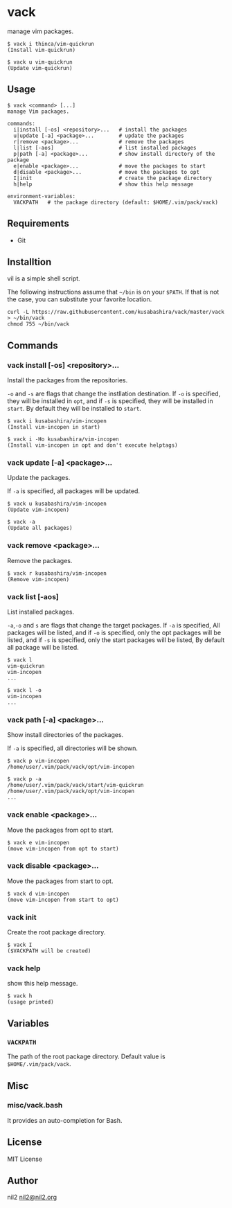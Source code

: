 vack
====

manage vim packages.

```
$ vack i thinca/vim-quickrun
(Install vim-quickrun)

$ vack u vim-quickrun
(Update vim-quickrun)
```

Usage
-----

```
$ vack <command> [...]
manage Vim packages.

commands:
  i|install [-os] <repository>...   # install the packages
  u|update [-a] <package>...        # update the packages
  r|remove <package>...             # remove the packages
  l|list [-aos]                     # list installed packages
  p|path [-a] <package>...          # show install directory of the package
  e|enable <package>...             # move the packages to start
  d|disable <package>...            # move the packages to opt
  I|init                            # create the package directory
  h|help                            # show this help message

environment-variables:
  VACKPATH   # the package directory (default: $HOME/.vim/pack/vack)
```

Requirements
------------

- Git

Installtion
-----------

vil is a simple shell script.

The following instructions assume that `~/bin` is on your `$PATH`. If that is not the case, you can substitute your favorite location.

```
curl -L https://raw.githubusercontent.com/kusabashira/vack/master/vack > ~/bin/vack
chmod 755 ~/bin/vack
```

Commands
--------

### vack install [-os] \<repository\>...   

Install the packages from the repositories.

`-o` and `-s` are flags that change the instllation destination.
If `-o` is specified, they will be installed in `opt`,
and if `-s` is specified, they will be installed in `start`.
By default they will be installed to `start`.

```
$ vack i kusabashira/vim-incopen
(Install vim-incopen in start)

$ vack i -Ho kusabashira/vim-incopen
(Install vim-incopen in opt and don't execute helptags)
```

### vack update [-a] \<package\>...        

Update the packages.

If `-a` is specified, all packages will be updated.

```
$ vack u kusabashira/vim-incopen
(Update vim-incopen)

$ vack -a
(Update all packages)
```

### vack remove \<package\>...               

Remove the packages.

```
$ vack r kusabashira/vim-incopen
(Remove vim-incopen)
```

### vack list [-aos]                       

List installed packages.

`-a`,`-o` and `s` are flags that change the target packages.
If `-a` is specified, All packages will be listed,
and if `-o` is specified, only the opt packages will be listed,
and if `-s` is specified, only the start packages will be listed,
By default all package will be listed.

```
$ vack l
vim-quickrun
vim-incopen
...

$ vack l -o
vim-incopen
...
```

### vack path [-a] \<package\>...            

Show install directories of the packages.

If `-a` is specified, all directories will be shown.

```
$ vack p vim-incopen
/home/user/.vim/pack/vack/opt/vim-incopen

$ vack p -a
/home/user/.vim/pack/vack/start/vim-quickrun
/home/user/.vim/pack/vack/opt/vim-incopen
...
```

### vack enable \<package\>...               

Move the packages from opt to start.

```
$ vack e vim-incopen
(move vim-incopen from opt to start)
```

### vack disable \<package\>...              

Move the packages from start to opt.

```
$ vack d vim-incopen
(move vim-incopen from start to opt)
```

### vack init                              

Create the root package directory.

```
$ vack I
($VACKPATH will be created)
```

### vack help                              

show this help message.

```
$ vack h
(usage printed)
```

Variables
---------

### `VACKPATH`

The path of the root package directory.
Default value is `$HOME/.vim/pack/vack`.

Misc
----

### misc/vack.bash

It provides an auto-completion for Bash.

License
-------

MIT License

Author
------

nil2 <nil2@nil2.org>
